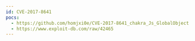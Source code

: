 ```yaml
---
id: CVE-2017-8641
pocs:
  - https://github.com/homjxi0e/CVE-2017-8641_chakra_Js_GlobalObject
  - https://www.exploit-db.com/raw/42465
---
```

